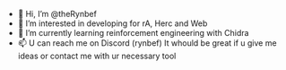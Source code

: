 - 👋 Hi, I’m @theRynbef
- 👀 I’m interested in developing for rA, Herc and Web
- 🌱 I’m currently learning reinforcement engineering with Chidra
- 📫 U can reach me on Discord (rynbef) It whould be great if u give me ideas or contact me with ur necessary tool

<!---
theRynbef/theRynbef is a ✨ special ✨ repository because its `README.md` (this file) appears on your GitHub profile.
You can click the Preview link to take a look at your changes.
--->
